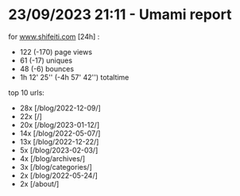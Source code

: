 # 23/09/2023 21:11 - Umami report
for www.shifeiti.com [24h] :

 - 122 (-170) page views
 - 61 (-17) uniques
 - 48 (-6) bounces
 - 1h 12' 25'' (-4h 57' 42'') totaltime


top 10 urls:
 - 28x [/blog/2022-12-09/]
 - 22x [/]
 - 20x [/blog/2023-01-12/]
 - 14x [/blog/2022-05-07/]
 - 13x [/blog/2022-12-22/]
 - 5x [/blog/2023-02-03/]
 - 4x [/blog/archives/]
 - 3x [/blog/categories/]
 - 2x [/blog/2022-05-24/]
 - 2x [/about/]


